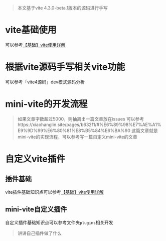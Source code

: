 > 本文基于vite 4.3.0-beta.1版本的源码进行手写
# vite基础使用
可以参考[【基础】vite使用详解](https://github.com/wbccb/blog/issues/6)

# 根据vite源码手写相关vite功能
可以参考「vite4源码」dev模式源码分析


# mini-vite的开发流程
> 如果文章字数超过5000，则抽离出一篇文章放在issues
> 可以参考https://xiaohanglin.site/pages/b632f1/#%E6%89%98%E7%AE%A1%E9%9D%99%E6%80%81%E8%B5%84%E6%BA%90
> 这篇文章就是mini-vite的实现流程，可以参考写一篇自定义mini-vite的文章


# 自定义vite插件
## 插件基础
vite插件基础知识点可以参考[【基础】vite使用详解](https://github.com/wbccb/blog/issues/6)

## mini-vite自定义插件
自定义插件基础知识点可以参考文件夹`plugins`相关开发
> 讲讲自己插件做了什么